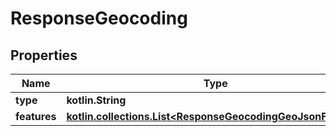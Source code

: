 
# ResponseGeocoding

## Properties
Name | Type | Description | Notes
------------ | ------------- | ------------- | -------------
**type** | **kotlin.String** |  | 
**features** | [**kotlin.collections.List&lt;ResponseGeocodingGeoJsonFeature&gt;**](ResponseGeocodingGeoJsonFeature.md) |  | 



